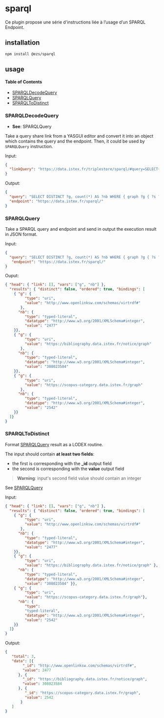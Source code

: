 # sparql

Ce plugin propose une série d'instructions liée à l’usage d’un SPARQL Endpoint.

## installation

```bash
npm install @ezs/sparql
```

## usage

<!-- Generated by documentation.js. Update this documentation by updating the source code. -->

#### Table of Contents

*   [SPARQLDecodeQuery](#sparqldecodequery)
*   [SPARQLQuery](#sparqlquery)
*   [SPARQLToDistinct](#sparqltodistinct)

### SPARQLDecodeQuery

*   **See**: SPARQLQuery

Take a query share link from a YASGUI editor and convert it into an object
which contains the query and the endpoint. Then, it could be used by
`SPARQLQuery` instruction.

<caption>Input:</caption>

```json
{
  "linkQuery": "https://data.istex.fr/triplestore/sparql/#query=SELECT+DISTINCT+%3Fg%2C+count(*)+AS+%3Fnb+%0AWHERE+%0A%7B+%0A%09graph+%3Fg+%7B+%3Fs+%3Fp+%3Fo+%7D+%0A%7D+%0ALIMIT+3&contentTypeConstruct=text%2Fturtle&endpoint=https%3A%2F%2Fdata.istex.fr%2Fsparql%2F&outputFormat=table"
}
```

<caption>Output:</caption>

```json
{
  "query": "SELECT DISTINCT ?g, count(*) AS ?nb WHERE { graph ?g { ?s ?p ?o } } LIMIT 3",
  "endpoint": "https://data.istex.fr/sparql/"
}
```

### SPARQLQuery

Take a SPARQL query and endpoint and send in output the execution result in JSON format.

<caption>Input:</caption>

```json
{
  "query": "SELECT DISTINCT ?g, count(*) AS ?nb WHERE { graph ?g { ?s ?p ?o } } LIMIT 3",
   "endpoint": "https://data.istex.fr/sparql/"
}
```

<caption>Ouput:</caption>

```json
{ "head": { "link": [], "vars": ["g", "nb"] },
  "results": { "distinct": false, "ordered": true, "bindings": [
    { "g": {
         "type": "uri",
         "value": "http://www.openlinksw.com/schemas/virtrdf#"
       },
      "nb": {
         "type": "typed-literal",
         "datatype": "http://www.w3.org/2001/XMLSchema#integer",
         "value": "2477"
    }},
    { "g": {
         "type": "uri",
         "value": "https://bibliography.data.istex.fr/notice/graph"
       },
      "nb": {
         "type": "typed-literal",
         "datatype": "http://www.w3.org/2001/XMLSchema#integer",
         "value": "308023584"
    }},
    { "g": {
         "type": "uri",
         "value": "https://scopus-category.data.istex.fr/graph"
       },
      "nb": {
         "type": "typed-literal",
         "datatype": "http://www.w3.org/2001/XMLSchema#integer",
         "value": "2542"
    }}
  ]}
}
```

### SPARQLToDistinct

Format [SPARQLQuery](#sparqlquery) result as a LODEX routine.

The input should contain **at least two fields**:

*   the first is corresponding with the **\_id** output field
*   the second is corresponding with the **value** output field

> **Warning**: input's second field value should contain an integer

See [SPARQLQuery](#sparqlquery)

<caption>Input:</caption>

```json
{ "head": { "link": [], "vars": ["g", "nb"] },
  "results": { "distinct": false, "ordered": true, "bindings": [
    { "g": {
         "type": "uri",
         "value": "http://www.openlinksw.com/schemas/virtrdf#"
       },
      "nb": {
         "type": "typed-literal",
         "datatype": "http://www.w3.org/2001/XMLSchema#integer",
         "value": "2477"
    }},
    { "g": {
         "type": "uri",
         "value": "https://bibliography.data.istex.fr/notice/graph" },
      "nb": {
         "type": "typed-literal",
         "datatype": "http://www.w3.org/2001/XMLSchema#integer",
         "value": "308023584" }},
    { "g": {
         "type": "uri",
         "value": "https://scopus-category.data.istex.fr/graph"},
      "nb": {
         "type":
         "typed-literal",
         "datatype": "http://www.w3.org/2001/XMLSchema#integer",
         "value": "2542"
    }}
  ]}
}
```

<caption>Output:</caption>

```json
{
   "total": 3,
   "data": [{
        "_id": "http://www.openlinksw.com/schemas/virtrdf#",
        "value": 2477
      }, {
        "_id": "https://bibliography.data.istex.fr/notice/graph",
        "value": 308023584
      }, {
         "_id": "https://scopus-category.data.istex.fr/graph",
         "value": 2542
       }
   ]
}
```
